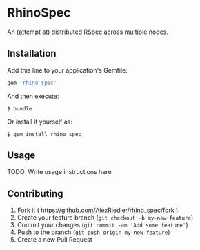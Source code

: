 # RhinoSpec

An (attempt at) distributed RSpec across multiple nodes.

## Installation

Add this line to your application's Gemfile:

```ruby
gem 'rhino_spec'
```

And then execute:

    $ bundle

Or install it yourself as:

    $ gem install rhino_spec

## Usage

TODO: Write usage instructions here

## Contributing

1. Fork it ( https://github.com/AlexRiedler/rhino_spec/fork )
2. Create your feature branch (`git checkout -b my-new-feature`)
3. Commit your changes (`git commit -am 'Add some feature'`)
4. Push to the branch (`git push origin my-new-feature`)
5. Create a new Pull Request
